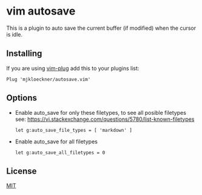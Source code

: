 # vim autosave

This is a plugin to auto save the current buffer (if modified) when the cursor
is idle.

## Installing

If you are using [vim-plug](https://github.com/junegunn/vim-plug) add this to
your plugins list:

```vim
Plug 'mjkloeckner/autosave.vim'
```

## Options

- Enable auto_save for only these filetypes, to see all posible filetypes 
  see: <https://vi.stackexchange.com/questions/5780/list-known-filetypes>

  ```vim
  let g:auto_save_file_types = [ 'markdown' ]
  ```

- Enable auto_save for all filetypes
  ```vim
  let g:auto_save_all_filetypes = 0
  ```


## License

[MIT](https://opensource.org/licenses/MIT)

